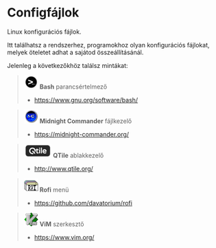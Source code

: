 # Configfájlok
Linux konfigurációs fájlok. 

Itt találhatsz a rendszerhez, programokhoz olyan konfigurációs fájlokat, melyek öteletet adhat a sajátod összeállításánál.

Jelenleg a következőkhöz találsz mintákat:

> <img src="./bash/img/bash.png" width="32" height="32" title="GNU Bash"/> **Bash** parancsértelmező
>  - https://www.gnu.org/software/bash/

> <img src="./mc/img/mclogo.png" width="32" height="32" title="Midnight Commander"/> **Midnight Commander** fájlkezelő
>  - https://midnight-commander.org/

> <img src="./qtile/img/qtilelogo.png" width="auto" height="32" title="QTile"/> **QTile** ablakkezelő
>  - http://www.qtile.org/

> <img src="./rofi/img/rofilogo.png" width="32" height="32" title="Rofi menu"/> **Rofi** menü
>  - https://github.com/davatorium/rofi

> <img src="./vim/img/vimlogo.png" width="32" height="32" title="ViM editor"/> **ViM** szerkesztő
>  - https://www.vim.org/
